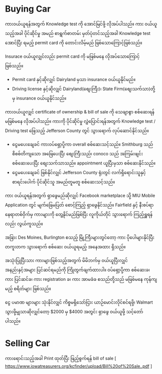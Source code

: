 # Buying Car

ကား၀ယ်ယူရန်အတွက် Knowledge test ကို အောင်မြင်ဖို့ လိုအပ်ပါသည်။ ကား ၀ယ်ယူသည့်အခါ ပိုင်ဆိုင်မှု အမည် စာရွက်စာတမ်း မှတ်ပုံတင်သည့်အခါ Knowledge test အောင်ပြီး ရမည့် permit card ကို တောင်းလိမ့်မည် ဖြစ်သောကြောင့်ဖြစ်သည်။

Insurace ၀ယ်ယူလျှင်လည်း permit card ကို မဖြစ်မနေ လိုအပ်သောကြောင့်ဖြစ်သည်။

- Permit card နှင့်ဆိုလျှင် Dairyland မှသာ insurance ၀ယ်ယူနိုင်မည်။
- Driving license နှင့်ဆိုလျှင် Dairyland(စျေးကြီး)၊ State Firm(စျေးသက်သာ)တို့မှ insurance ၀ယ်ယူနိုင်သည်။

ကား၀ယ်ယူလျှင် certificate of ownership & bill of sale ကို သေချာစွာ စစ်ဆေးရန် မဖြစ်မနေ လိုအပ်ပါသည်။ ကားကို ပိုင်ဆိုင်မှု လွှဲပြောင်းရန်အတွက် Knowledge test / Driving test ဖြေသည့် Jefferson County တွင် သွားရောက် လုပ်ဆောင်နိုင်သည်။

- ငွေမပေးချေခင် ကား၀ပ်ရှော့ပို့ကာ overall စစ်ဆေးသင့်သည်။ Smithburg သည် စိစစ်တိကျသော အဖြေပေးပြီး စျေးကြီးသည်၊ conoco သည် အကြမ်းဖျင်း စစ်ဆေးပေးပြီး စျေးသက်သာသည်။ appointment ယူပြီးမှသာ စစ်ဆေးနိုင်သည်။
- ငွေမပေးချေခင် ဖြစ်နိုင်လျှင် Jefferson County ရုံးတွင် လက်ရှိရောင်းသူနှင့် စာရင်းပေါက် ပိုင်ဆိုင်သူ အမည်တူမတူ စစ်ဆေးသင့်သည်။

ကား ၀ယ်ယူရန်အတွက် ရှာဖွေမည်ဆိုလျှင် Facebook marketplace သို့ MIU Mobile Application တွင် မျက်ခြေမပြတ် စောင့်ကြည့် ရှာဖွေနိုင်သည်။ Fairfield နှင့် နီးစပ်ရာ နေရာတစ်၀ှိက်မှ ကားများကို တွေ့နိုင်မည်ဖြစ်ပြီး လူကိုယ်တိုင် သွားရောက် ကြည့်ရှူရန်လည်း လွယ်ကူသည်။ 

အခြား Des Moines, Burlington စသည့် မြို့ကြီးများတွင်တော့ ကား ပိုပေါများနိုင်ပြီး တကူးတက သွားရောက် စစ်ဆေး ၀ယ်ယူရမည့် အနေအထား ရှိသည်။

အသုံးပြုပြီးသား ကားများဖြစ်သည့်အတွက် မိမိဘက်မှ ၀ယ်ယူပြီးလျှင် အနည်းနှင့်အများ ပြင်ဆင်ရမည်ကို ကြိုတွက်ချက်ထားပါ။ ၀ပ်ရှော့ပို့ကာ စစ်ဆေးခ၊ ကား ပြင်ဆင်ခ၊ ကား registration ခ၊ ကား အာမခံခ စသည်တို့သည် မဖြစ်မနေ ကုန်ကျမည့် စရိတ်များ ဖြစ်သည်။

ငွေ ပမာဏ များများ သုံးနိုင်လျှင် ကိစ္စမရှိသော်ငြား ယာဉ်မောင်းလိုင်စင်ရဖို့၊ Walmart သွားဖို့မျှသာဆိုလျှင်တော့ $2000 မှ $4000 အတွင်း ရှာဖွေ ၀ယ်ယူဖို့ သင့်တော်ပါသည်။

# Selling Car

ကားရောင်းသည့်အခါ Print ထုတ်ပြီး ဖြည့်စွက်ရန် bill of sale [ https://www.iowatreasurers.org/kcfinder/upload/Bill%20of%20Sale..pdf ]